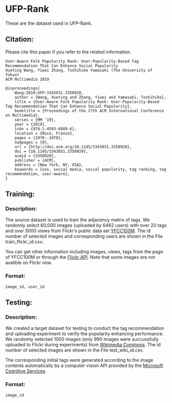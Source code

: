 # UFP-Rank

These are the dataset used in UFP-Rank.
## Citation:
Please cite this paper if you refer to the related information.

    User-Aware Folk Popularity Rank: User-Popularity-Based Tag Recommendation That Can Enhance Social Popularity
    Xueting Wang, Yiwei Zhang, Toshihiko Yamasaki (The University of Tokyo)
    ACM Multimedia 2019

    @inproceedings{
        Wang:2019:UFP:3343031.3350920,
        author = {Wang, Xueting and Zhang, Yiwei and Yamasaki, Toshihiko},
        title = {User-Aware Folk Popularity Rank: User-Popularity-Based Tag Recommendation That Can Enhance Social Popularity},
        booktitle = {Proceedings of the 27th ACM International Conference on Multimedia},
        series = {MM '19},
        year = {2019},
        isbn = {978-1-4503-6889-6},
        location = {Nice, France},
        pages = {1970--1978},
        numpages = {9},
        url = {http://doi.acm.org/10.1145/3343031.3350920},
        doi = {10.1145/3343031.3350920},
        acmid = {3350920},
        publisher = {ACM},
        address = {New York, NY, USA},
        keywords = {sns, social media, social popularity, tag ranking, tag recommendation, user-aware},
    } 




## Training:
### Description: 
The source dataset is used to train the adjacency matrix of tags.
We randomly select 60,000 images (uploaded by 6462 users) with over 20 tags and over 5000 views from Flickr’s public data set [YFCC100M](http://projects.dfki.uni-kl.de/yfcc100m/).
The id number of selected images and corresponding users are shown in the File train_flickr_id.csv.

You can get other information including images, views, tags from the page of YFCC100M or through the [Flickr API](https://www.flickr.com/services/api/). 
Note that some images are not avalible on Flickr now.

### Format:
    image_id, user_id

## Testing:
### Description:
We created a target dataset for testing to conduct the tag recommendation and uploading experiment to verify the popularity enhancing performance.
We randomly selected 1000 images (only 990 images were succussfully uploaded to Flickr during experiments) from [Wikimedia Commons](https://commons.wikimedia.org/wiki/Main_Page).
The id number of selected images are shown in the File test_wiki_id.csv.

The corresponding initial tags were generated according to the image contents automatically by a computer vision API provided by the [Microsoft Cognitive Services](https://azure.microsoft.com/en-us/services/cognitive-services/computer-vision/).

### Format:
    image_id
